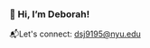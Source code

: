 ### 👋 Hi, I’m Deborah!  


📬Let's connect: dsj9195@nyu.edu  

<!---
isthatdebbiej/isthatdebbiej is a ✨ special ✨ repository because its `README.md` (this file) appears on your GitHub profile.
You can click the Preview link to take a look at your changes.
--->
